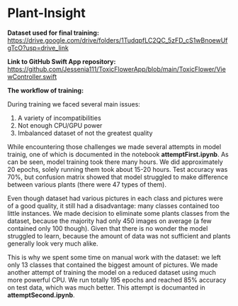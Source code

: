 # Plant-Insight

**Dataset used for final training:**
https://drive.google.com/drive/folders/1TudqpfLC2QC_5zFD_cS1wBnoewUfgTcO?usp=drive_link

**Link to GitHub Swift App repository:**
https://github.com/Jessenia111/ToxicFlowerApp/blob/main/ToxicFlower/ViewController.swift

**The workflow of training:**

During training we faced several main issues:
1. A variety of incompatibilities
2. Not enough CPU/GPU power
3. Imbalanced dataset of not the greatest quality

While encountering those challenges we made several attempts in model trainig, one of which is documented in the notebook **attemptFirst.ipynb**. As can be seen, model training took there many hours. We did approximately 20 epochs, solely running them took about 15-20 hours. Test accuracy was 70%, but confusion matrix showed that model struggled to make difference between various plants (there were 47 types of them). 

Even though dataset had various pictures in each class and pictures were of a good quality, it still had a disadvantage: many classes contained too little instances. We made decision to eliminate some plants classes from the dataset, because the majority had only 450 images on average (a few contained only 100 though). Given that there is no wonder the model struggled to learn, because the amount of data was not sufficient and plants generally look very much alike. 

This is why we spent some time on manual work with the dataset: we left only 13 classes that contained the biggest amount of pictures. We made another attempt of training the model on a reduced dataset using much more powerful CPU. We run totally 195 epochs and reached 85% accuracy on test data, which was much better. This attempt is documanted in **attemptSecond.ipynb**.
